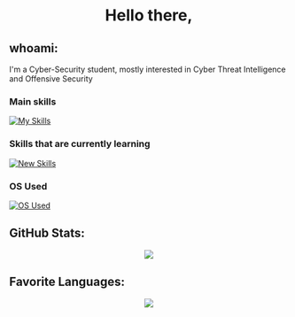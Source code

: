 <h1 align="center">Hello there, </h1>

## whoami:
I'm a Cyber-Security student, mostly interested in Cyber Threat Intelligence and Offensive Security  

### Main skills

[![My Skills](https://skillicons.dev/icons?i=py,bash,regex,github,git,powershell,notion,md)](https://skillicons.dev)

### Skills that are currently learning

[![New Skills](https://skillicons.dev/icons?i=docker,rust,go)](https://skillicons.dev)

### OS Used

[![OS Used](https://skillicons.dev/icons?i=kali,windows,linux,raspberrypi)](https://skillicons.dev)

## GitHub Stats:

<p align = "center">
    <img src="https://github-readme-stats.vercel.app/api?username=Mogulzz&show_icons=true&theme=tokyonight">
</p>

## Favorite Languages:

<p align = "center">
    <img src="https://github-readme-stats.vercel.app/api/top-langs/?username=Mogulzz&show_icons=true&theme=tokyonight">
</p>

